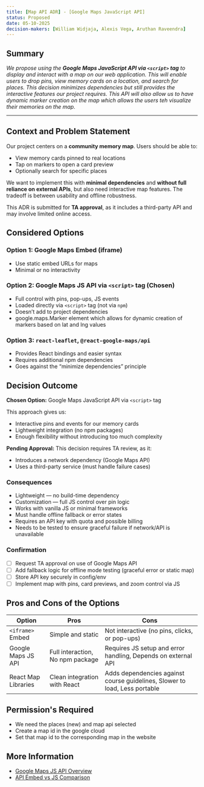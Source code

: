 ```yaml
---
title: [Map API ADR] - [Google Maps JavaScript API]
status: Proposed
date: 05-10-2025
decision-makers: [William Widjaja, Alexis Vega, Aruthan Raveendra]
---
```


## Summary

_We propose using the **Google Maps JavaScript API via `<script>` tag** to display and interact with a map on our web application. This will enable users to drop pins, view memory cards on a location, and search for places. This decision minimizes dependencies but still provides the interactive features our project requires. This API will also allow us to have dynamic marker creation on the map which allows the users teh visualize their memories on the map._

---

## Context and Problem Statement

Our project centers on a **community memory map**. Users should be able to:

- View memory cards pinned to real locations
- Tap on markers to open a card preview
- Optionally search for specific places

We want to implement this with **minimal dependencies** and **without full reliance on external APIs**, but also need interactive map features. The tradeoff is between usability and offline robustness.

This ADR is submitted for **TA approval**, as it includes a third-party API and may involve limited online access.

## Considered Options

### Option 1: Google Maps Embed (iframe)

- Use static embed URLs for maps
- Minimal or no interactivity

### Option 2: Google Maps JS API via `<script>` tag (**Chosen**)

- Full control with pins, pop-ups, JS events
- Loaded directly via `<script>` tag (not via `npm`)
- Doesn’t add to project dependencies
- google.maps.Marker element which allows for dynamic creation of markers based on lat and lng values

### Option 3: `react-leaflet`, `@react-google-maps/api`

- Provides React bindings and easier syntax
- Requires additional npm dependencies
- Goes against the “minimize dependencies” principle

## Decision Outcome

**Chosen Option:** Google Maps JavaScript API via `<script>` tag

This approach gives us:

- Interactive pins and events for our memory cards
- Lightweight integration (no npm packages)
- Enough flexibility without introducing too much complexity

**Pending Approval:** This decision requires TA review, as it:

- Introduces a network dependency (Google Maps API)
- Uses a third-party service (must handle failure cases)

### Consequences

- Lightweight — no build-time dependency
- Customization — full JS control over pin logic
- Works with vanilla JS or minimal frameworks
- Must handle offline fallback or error states
- Requires an API key with quota and possible billing
- Needs to be tested to ensure graceful failure if network/API is unavailable

### Confirmation

- [ ] Request TA approval on use of Google Maps API
- [ ] Add fallback logic for offline mode testing (graceful error or static map)
- [ ] Store API key securely in config/env
- [ ] Implement map with pins, card previews, and zoom control via JS

## Pros and Cons of the Options

| Option              | Pros                             | Cons                                                                       |
| ------------------- | -------------------------------- | -------------------------------------------------------------------------- |
| `<iframe>` Embed    | Simple and static                | Not interactive (no pins, clicks, or pop-ups)                              |
| Google Maps JS API  | Full interaction, No npm package | Requires JS setup and error handling, Depends on external API              |
| React Map Libraries | Clean integration with React     | Adds dependencies against course guidelines, Slower to load, Less portable |

## Permission's Required

- We need the places (new) and map api selected
- Create a map id in the google cloud
- Set that map id to the corresponding map in the website

## More Information

- [Google Maps JS API Overview](https://developers.google.com/maps/documentation/javascript/overview)
- [API Embed vs JS Comparison](https://developers.google.com/maps/documentation/embed/overview)
